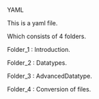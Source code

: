YAML

This is a yaml file.

Which consists of 4 folders.

Folder_1 : Introduction.

Folder_2 : Datatypes.

Folder_3 : AdvancedDatatype.

Folder_4 : Conversion of files.
